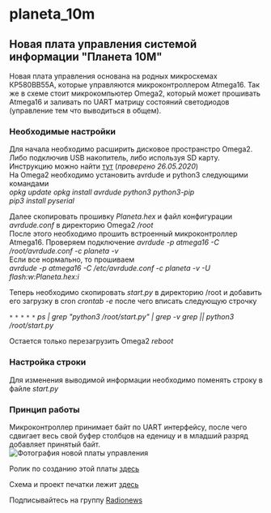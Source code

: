 ﻿# planeta_10m
## Новая плата управления системой информации "Планета 10М"

Новая плата управления основана на родных микросхемах КР580ВВ55А, которые управляются микроконтроллером Atmega16. Так же в схеме стоит микрокомпьютер Omega2, который может прошивать Atmega16 и заливать по UART матрицу состояний светодиодов (управление тем что выводиться в общем).

### Необходимые настройки  
Для начала необходимо расширить дисковое пространстро Omega2. Либо подключив USB накопитель, либо используя SD карту. Инструкцию можно найти [тут](https://docs.onion.io/omega2-docs/boot-from-external-storage.html) (*проверено 26.05.2020*)  
На Omega2 необходимо установить avrdude и python3 следующими командами  
*opkg update*
  *opkg install avrdude python3 python3-pip*  
*pip3 install pyserial*



Далее скопировать прошивку *Planeta.hex* и файл конфигурации *avrdude.conf* в директорию Omega2 */root*  
После этого необходимо прошить встроенный микроконтроллер Atmega16. 
Проверяем подключение
  *avrdude -p atmega16 -C /root/avrdude.conf -c planeta -v*  
Если все нормально, то прошиваем  
*avrdude -p atmega16 -C /etc/avrdude.conf -c planeta -v -U flash:w:Planeta.hex:i*



Теперь необходимо скопировать *start.py* в директорию /root и добавить его загрузку в cron
  *crontab -e*
  после чего вписать следующую строчку  

*`*` `*` `*` `*` `*` ps | grep "python3 /root/start.py" | grep -v grep || python3 /root/start.py*



Остается только перезагрузить Omega2
  *reboot*  

### Настройка строки
Для изменения выводимой информации необходимо поменять строку в файле *start.py*  
### Принцип работы  
Микроконтроллер принимает байт по UART интерфейсу, после чего сдвигает весь свой буфер столбцов на еденицу и в младший разряд добавляет принятый байт.  
![Фотография новой платы управления](https://pp.userapi.com/c850332/v850332604/12ac78/CXK2vB_eXcY.jpg "Новые мозги!")

Ролик по созданию этой платы [здесь](https://классная_ссылка.рф)

Схема и проект печатки лежит [здесь](https://easyeda.com/naym1993/planeta-10m)

Подписывайтесь на группу [Radionews](https://vk.com/bestradionews)
